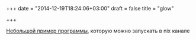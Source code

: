 +++
date = "2014-12-19T18:24:06+03:00"
draft = false
title = "glow"

+++

<p><a href="http://samuel.lampa.co/posts/smallest-pipeable-go-program/">Небольшой пример программы</a>, которую можно запускать в nix канале</p>

